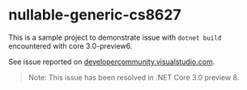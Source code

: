 # nullable-generic-cs8627

This is a sample project to demonstrate issue with `dotnet build` encountered with core 3.0-preview6.

See issue reported on [developercommunity.visualstudio.com](https://developercommunity.visualstudio.com/content/problem/612140/cs8627-builds-from-vs2019-but-not-from-command-lin.html).

> Note: This issue has been resolved in .NET Core 3.0  preview 8.
